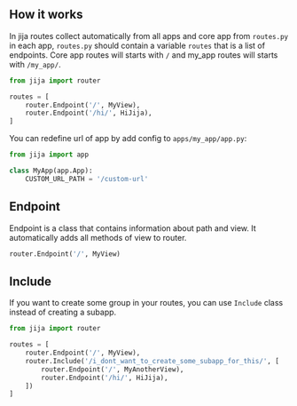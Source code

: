 ## How it works
In jija routes collect automatically from all apps and core app from `routes.py` in each app,
`routes.py` should contain a variable `routes` that is a list of endpoints.
Core app routes will starts with `/` and my_app routes will starts with `/my_app/`.

```python
from jija import router

routes = [
    router.Endpoint('/', MyView),
    router.Endpoint('/hi/', HiJija),
]
```

You can redefine url of app by add config to `apps/my_app/app.py`:

```python
from jija import app

class MyApp(app.App):
    CUSTOM_URL_PATH = '/custom-url'
```

## Endpoint
Endpoint is a class that contains information about path and view.
It automatically adds all methods of view to router.

```python
router.Endpoint('/', MyView)
```

## Include
If you want to create some group in your routes, you can use `Include` class instead of creating a subapp.

```python
from jija import router

routes = [
    router.Endpoint('/', MyView),
    router.Include('/i_dont_want_to_create_some_subapp_for_this/', [
        router.Endpoint('/', MyAnotherView),
        router.Endpoint('/hi/', HiJija),
    ])
]
```
